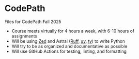 # CodePath
Files for CodePath Fall 2025

- Course meets virtually for 4 hours a week, with 6-10 hours of assignments
- Will be using [Zed](https://zed.dev/) and Astral ([Ruff](https://docs.astral.sh/ruff/), [uv](https://docs.astral.sh/uv/), [ty](https://docs.astral.sh/ty/)) to write Python
- Will try to be as organized and documentative as possible
- Will use GitHub Actions for testing, linting, and formatting

